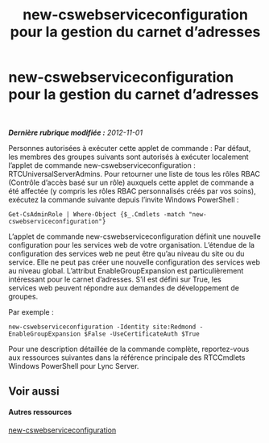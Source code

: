 ﻿---
title: new-cswebserviceconfiguration pour la gestion du carnet d’adresses
TOCTitle: new-cswebserviceconfiguration pour la gestion du carnet d’adresses
ms:assetid: 49e4ecc5-aa3e-4dd4-a32c-b0dea3758fab
ms:mtpsurl: https://technet.microsoft.com/fr-fr/library/Gg429703(v=OCS.15)
ms:contentKeyID: 49297112
ms.date: 05/20/2016
mtps_version: v=OCS.15
ms.translationtype: HT
---

# new-cswebserviceconfiguration pour la gestion du carnet d’adresses

 

_**Dernière rubrique modifiée :** 2012-11-01_

Personnes autorisées à exécuter cette applet de commande : Par défaut, les membres des groupes suivants sont autorisés à exécuter localement l’applet de commande new-cswebserviceconfiguration : RTCUniversalServerAdmins. Pour retourner une liste de tous les rôles RBAC (Contrôle d’accès basé sur un rôle) auxquels cette applet de commande a été affectée (y compris les rôles RBAC personnalisés créés par vos soins), exécutez la commande suivante depuis l’invite Windows PowerShell :

    Get-CsAdminRole | Where-Object {$_.Cmdlets -match "new-cswebserviceconfiguration"}

L’applet de commande new-cswebserviceconfiguration définit une nouvelle configuration pour les services web de votre organisation. L’étendue de la configuration des services web ne peut être qu’au niveau du site ou du service. Elle ne peut pas créer une nouvelle configuration des services web au niveau global. L’attribut EnableGroupExpansion est particulièrement intéressant pour le carnet d’adresses. S’il est défini sur True, les services web peuvent répondre aux demandes de développement de groupes.

Par exemple :

    new-cswebserviceconfiguration -Identity site:Redmond -EnableGroupExpansion $False -UseCertificateAuth $True

Pour une description détaillée de la commande complète, reportez-vous aux ressources suivantes dans la référence principale des RTCCmdlets Windows PowerShell pour Lync Server.

## Voir aussi

#### Autres ressources

[new-cswebserviceconfiguration](https://docs.microsoft.com/en-us/powershell/module/skype/New-CsWebServiceConfiguration)


